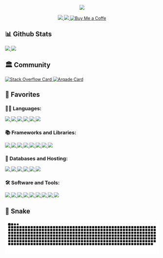 <p align="center">
  <!-- Typing SVG -->
  <a href="https://github.com/diegoborbadev?tab=repositories">
    <picture>
      <source media="(prefers-color-scheme: dark)" srcset="https://readme-typing-svg.demolab.com/?lines=Diego+Borba;Java+Software+Developer;Since+2020;&font=Fira%20Code&center=true&width=440&height=45&color=f75c7e&vCenter=true&pause=1000&size=22&color=FE428E">
      <source media="(prefers-color-scheme: light)" srcset="https://readme-typing-svg.demolab.com/?lines=Diego+Borba;Java+Software+Developer;Since+2020;&font=Fira%20Code&center=true&width=440&height=45&color=f75c7e&vCenter=true&pause=1000&size=22&color=2f80ed">
      <img src="https://readme-typing-svg.demolab.com/?lines=Diego+Borba;Java+Software+Developer;Since+2020;&font=Fira%20Code&center=true&width=440&height=45&color=f75c7e&vCenter=true&pause=1000&size=22&color=FE428E"/>
    </picture>
  </a>
</p>

<!-- Social badges section -->
<p align="center">
  <!-- My Site  -->
  <a href = "https://diegoborba.dev">
    <img src="https://img.shields.io/badge/Portfolio-%23000000.svg?style=for-the-badge&logo=firefox&logoColor=#FF7139">
  </a> 
  <!-- Linkedin -->
  <a href="https://www.linkedin.com">
    <img src="https://img.shields.io/badge/-LinkedIn-%230077B5?style=for-the-badge&logo=linkedin&logoColor=white">
  </a> 
  <!-- Buy Me a Coffe -->
  <a href="https://www.buymeacoffee.com/diegoborbadev">
    <img alt="Buy Me a Coffe" title="Buy me a coffee" src="https://img.shields.io/badge/-Buy_me_a_coffee-FFDD00?style=for-the-badge&logo=buy-me-a-coffee&logoColor=black">
  </a>
</p>

## 📊 Github Stats
<div>
  <a href="https://github.com/diegoborbadev">
  <img height="190em" src="https://diegoborbadev-github-readme-stats.vercel.app/api?username=diegoborbadev&include_all_commits=true&count_private=true&show_icons=true&theme=radical"/>
  <img height="190em" src="https://diegoborbadev-github-readme-stats.vercel.app/api/top-langs/?username=diegoborbadev&layout=compact&langs_count=8&theme=radical"/>
  </a>
<div>

## 🏛 Community 
<!-- Stack Overflow -->
<a href="https://github.com/diegoborbadev/github-readme-stack-exchange">
  <picture>
    <source media="(prefers-color-scheme: dark)" srcset="https://diegoborba.dev/readmese?site=stackoverflow&layout=compact&theme=dark">
    <source media="(prefers-color-scheme: light)" srcset="https://diegoborba.dev/readmese?site=stackoverflow&layout=compact&theme=light">
    <img alt="Stack Overflow Card" src="https://diegoborba.dev/readmese?site=stackoverflow&layout=compact&theme=light"/>
  </picture>
</a>
<!-- Arqade -->
<a href="https://github.com/diegoborbadev/github-readme-stack-exchange">
  <picture>
    <source media="(prefers-color-scheme: dark)" srcset="https://diegoborba.dev/readmese?site=arqade&layout=compact&theme=dark">
    <source media="(prefers-color-scheme: light)" srcset="https://diegoborba.dev/readmese?site=arqade&layout=compact&theme=light">
    <img alt="Arqade Card" src="https://diegoborba.dev/readmese?site=arqade&layout=compact&theme=light"/>
  </picture>
</a>

## 🌟 Favorites
  ### 🧑‍💻 Languages:
  <p align="left">
  <!-- Java -->
  <a href="https://docs.oracle.com/en/java/">
    <img src=" https://custom-icon-badges.demolab.com/badge/Java-e92d2b.svg?style=for-the-badge&logo=java&logoColor=white "/>
  </a>
  <!-- Python -->
  <a href="https://www.python.org">
    <img src="https://img.shields.io/badge/python-3670A0?style=for-the-badge&logo=python&logoColor=ffdd54"/>
  </a>
  <!-- JavaScript -->
  <a href="https://www.javascript.com">
    <img src="https://img.shields.io/badge/JavaScript-323330?style=for-the-badge&logo=javascript&logoColor=F7DF1E"/>
  </a>
  <!-- MarkDown -->
  <a href="https://www.markdownguide.org">
    <img src="https://img.shields.io/badge/markdown-%23000000.svg?style=for-the-badge&logo=markdown&logoColor=white"/>
  </a>
  <!-- HTML -->
  <a href="https://www.w3.org/html/">
    <img src="https://img.shields.io/badge/HTML5-E34F26?style=for-the-badge&logo=html5&logoColor=white"/>
  </a>
  <!-- CSS -->
  <a href="https://www.w3schools.com/css/">
    <img src="https://img.shields.io/badge/CSS3-1572B6?style=for-the-badge&logo=css3&logoColor=white"/>
  </a>
  </p>

  ### 📚 Frameworks and Libraries:
  <p align="left">
  <!-- Maven -->
  <a href="https://maven.apache.org">
    <img src="https://img.shields.io/badge/Apache%20Maven-C71A36?style=for-the-badge&logo=Apache%20Maven&logoColor=white"/>
  </a>
  <!-- Spring -->
  <a href="https://spring.io">
    <img src="https://img.shields.io/badge/spring-%236DB33F.svg?style=for-the-badge&logo=spring&logoColor=white"/>
  </a>
  <!-- Angular -->
  <a href="https://angular.io">
    <img src="https://img.shields.io/badge/angular-%23DD0031.svg?style=for-the-badge&logo=angular&logoColor=white"/>
  </a>
  <!-- Bootstrap -->
  <a href="https://getbootstrap.com">
    <img src="https://img.shields.io/badge/bootstrap-%23563D7C.svg?style=for-the-badge&logo=bootstrap&logoColor=white"/>
  </a>
  <!-- Flask -->
  <a href="https://flask.palletsprojects.com/en/2.2.x/">
    <img src="https://img.shields.io/badge/Flask-000000?style=for-the-badge&logo=flask&logoColor=white"/>
  </a>
  <!-- Node.js -->
  <a href="https://nodejs.org/en/">
    <img src="https://img.shields.io/badge/Node.js-43853D?style=for-the-badge&logo=node.js&logoColor=white"/>
  </a>
  <!-- Discord JS -->
  <a href="https://discord.js.org/#/">
    <img src="https://img.shields.io/badge/Discord.js-%235865F2.svg?style=for-the-badge&logo=discord&logoColor=white"/>
  </a>
  <!-- NPM -->
  <a href="https://www.npmjs.com">
    <img src="https://img.shields.io/badge/Npm-red?style=for-the-badge&logo=npm&logoColor=white"/>
  </a>
  </p>

  ### 💾 Databases and Hosting:
  <p align="left">
  <!-- Mysql -->
  <a href="https://www.mysql.com">
    <img src="https://img.shields.io/badge/mysql-%2300f.svg?style=for-the-badge&logo=mysql&logoColor=white"/>
  </a>
  <!-- MariaDB -->
  <a href="https://mariadb.org">
    <img src="https://img.shields.io/badge/MariaDB-003545?style=for-the-badge&logo=mariadb&logoColor=white"/>
  </a>
  <!-- SQLServer -->
  <a href="https://www.microsoft.com/en/sql-server?rtc=1">
    <img src="https://img.shields.io/badge/Microsoft%20SQL%20Sever-CC2927?style=for-the-badge&logo=microsoft%20sql%20server&logoColor=white"/>
  </a>
  <!-- Postgres -->
  <a href="https://www.postgresql.org">
    <img src="https://img.shields.io/badge/postgres-%23316192.svg?style=for-the-badge&logo=postgresql&logoColor=white"/>
  </a>
  <!-- Github Pages -->
  <a href="https://pages.github.com">
    <img src="https://img.shields.io/badge/GitHub%20Pages-327FC7.svg?style=for-the-badge&logo=github&logoColor=white"/>
  </a>
  <!-- Vercel -->
  <a href="https://vercel.com">
    <img src="https://img.shields.io/badge/vercel-%23000000.svg?style=for-the-badge&logo=vercel&logoColor=white"/>
  </a>
  </p>

  ### 🛠️  Software and Tools:
  <p align="left">
  <!-- Git -->
  <a href="https://git-scm.com">
    <img src="https://img.shields.io/badge/Git-fc6d26?style=for-the-badge&logo=git&logoColor=white"/>
  </a>
  <!-- GitHub -->
  <a href="https://github.com">
    <img src="https://img.shields.io/badge/github-8034A9.svg?style=for-the-badge&logo=github&logoColor=white"/>
  </a>
  <!-- GitLab  -->
  <a href="https://gitlab.com">
    <img src="https://img.shields.io/badge/gitlab-e24329.svg?style=for-the-badge&logo=gitlab&logoColor=white"/>
  </a>
  <!-- Jira -->
  <a href="https://www.atlassian.com/br/software/jira">
    <img src="https://img.shields.io/badge/jira-%230A0FFF.svg?style=for-the-badge&logo=jira&logoColor=white"/>
  </a>
  <!-- DBeaver -->
  <a href="https://dbeaver.io/download/">
    <img src="https://custom-icon-badges.demolab.com/badge/-Dbeaver-372923?style=for-the-badge&logo=dbeaver-mono&logoColor=white"/>
  </a>
  <!-- Postman -->
  <a href="https://www.postman.com">
    <img src="https://img.shields.io/badge/Postman-FF6C37?style=for-the-badge&logo=postman&logoColor=white"/>
  </a>
  <!-- VSCode -->
  <a href="https://code.visualstudio.com">
    <img src="https://img.shields.io/badge/Visual%20Studio%20Code-0078d7.svg?style=for-the-badge&logo=visual-studio-code&logoColor=white"/>
  </a>
  <!-- Jenkins -->
  <a href="https://www.jenkins.io">
    <img src="https://img.shields.io/badge/jenkins-%232C5263.svg?style=for-the-badge&logo=jenkins&logoColor=white"/>
  </a>
  <!-- Trello -->
  <a href="https://insomnia.rest/download">
    <img src="https://img.shields.io/badge/Trello-%23026AA7.svg?style=for-the-badge&logo=Trello&logoColor=white"/>
  </a>
  </p>

## 🐍 Snake
<!-- Github Snake Grid-->
<a href="https://github.com/Platane/snk">
  <picture>
    <source media="(prefers-color-scheme: dark)" srcset="https://raw.githubusercontent.com/diegoborbadev/diegoborbadev/output/github-contribution-grid-snake-dark.svg" />
    <source media="(prefers-color-scheme: light)" srcset="https://raw.githubusercontent.com/diegoborbadev/diegoborbadev/output/github-contribution-grid-snake.svg" />
    <img alt="github-snake" src="https://raw.githubusercontent.com/diegoborbadev/diegoborbadev/output/github-contribution-grid-snake.svg"/>
  </picture>
</a>
